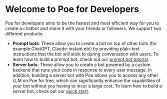# Welcome to Poe for Developers

Poe for developers aims to be the fastest and most efficient way for you to create a chatbot and share it with your friends or followers. We support two different products:

* **Prompt bots**: These allow you to create a bot on top of other bots (for example ChatGPT, Claude-instant etc) by providing plain-text instructions that the bot will stick to during conversation with users. To learn how to build a prompt bot, check out our [prompt bot tutorial](prompt-bots/how-to-create-a-prompt-bot.md).
* **Server bots**: These allow you to create a bot powered by a custom backend that runs your code in response to every user message. In addition, building a server bot with Poe allows you to access any other LLM on Poe for free, which can significantly enhance the capabilities of your bot without you having to incur a large cost. To learn how to build a server bot, check out our [quick start](server-bots/quick-start.md).
